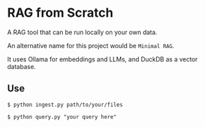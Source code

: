 # RAG from Scratch

A RAG tool that can be run locally on your own data.

An alternative name for this project would be `Minimal RAG`.

It uses Ollama for embeddings and LLMs, and DuckDB as a vector database.

## Use

```shell-session
$ python ingest.py path/to/your/files
```

```shell-session
$ python query.py "your query here"
```
